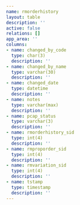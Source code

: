 ```yaml
---
name: rmorderhistory
layout: table
description: ''
active: false
relations: []
app_area: ''
columns:
- name: changed_by_code
  type: char(3)
  description: ''
- name: changed_by_name
  type: varchar(30)
  description: ''
- name: changed_date
  type: datetime
  description: ''
- name: notes
  type: varchar(max)
  description: ''
- name: pcap_status
  type: varchar(3)
  description: ''
- name: rmorderhistory_sid
  type: int(4)
  description: ''
- name: rmproporder_sid
  type: int(4)
  description: ''
- name: rmvariation_sid
  type: int(4)
  description: ''
- name: tstamp
  type: timestamp
  description: ''
---
```



